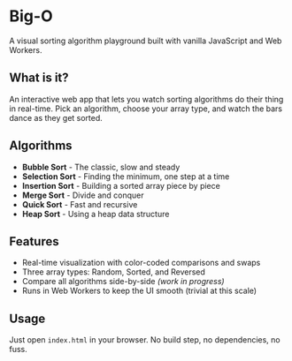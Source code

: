 # Big-O

A visual sorting algorithm playground built with vanilla JavaScript and Web Workers.

## What is it?

An interactive web app that lets you watch sorting algorithms do their thing in real-time. Pick an algorithm, choose your array type, and watch the bars dance as they get sorted.

## Algorithms

- **Bubble Sort** - The classic, slow and steady
- **Selection Sort** - Finding the minimum, one step at a time
- **Insertion Sort** - Building a sorted array piece by piece
- **Merge Sort** - Divide and conquer
- **Quick Sort** - Fast and recursive
- **Heap Sort** - Using a heap data structure

## Features

- Real-time visualization with color-coded comparisons and swaps
- Three array types: Random, Sorted, and Reversed
- Compare all algorithms side-by-side *(work in progress)*
- Runs in Web Workers to keep the UI smooth (trivial at this scale)

## Usage

Just open `index.html` in your browser. No build step, no dependencies, no fuss.